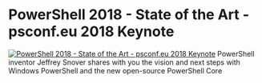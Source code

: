 ﻿# PowerShell 2018 - State of the Art - psconf.eu 2018 Keynote

[![PowerShell 2018 - State of the Art - psconf.eu 2018 Keynote](https://i3.ytimg.com/vi/zy4fDSdrM7M/hqdefault.jpg "PowerShell 2018 - State of the Art - psconf.eu 2018 Keynote")](https://www.youtube.com/watch?v=zy4fDSdrM7M)
PowerShell inventor Jeffrey Snover shares with you the vision and next steps with Windows PowerShell and the new open-source PowerShell Core


